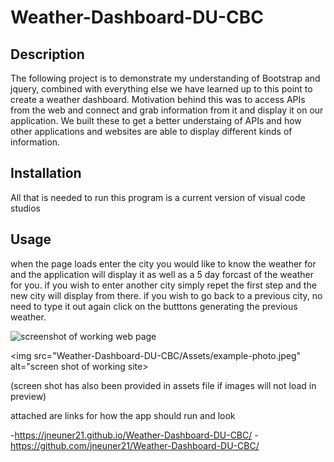 # Weather-Dashboard-DU-CBC

## Description

The following project is to demonstrate my understanding of Bootstrap and jquery, combined with everything else we have learned up to this point to create a weather dashboard. Motivation behind this was to access APIs from the web and connect and grab information from it and display it on our application. We built these to get a better understaing of APIs and how other applications and websites are able to display different kinds of information.

## Installation

All that is needed to run this program is a current version of visual code studios

## Usage

when the page loads enter the city you would like to know the weather for and the application will display it as well as a 5 day forcast of the weather for you. if you wish to enter another city simply repet the first step and the new city will display from there. if you wish to go back to a previous city, no need to type it out again click on the butttons generating the previous weather.

![screenshot of working web page](Weather-Dashboard-DU-CBC.Assets.example-photo.jpeg)

<img src="Weather-Dashboard-DU-CBC/Assets/example-photo.jpeg" alt="screen shot of working site>
 
(screen shot has also been provided in assets file if images will not load in preview)

attached are links for how the app should run and look

 -https://jneuner21.github.io/Weather-Dashboard-DU-CBC/
 -https://github.com/jneuner21/Weather-Dashboard-DU-CBC/

